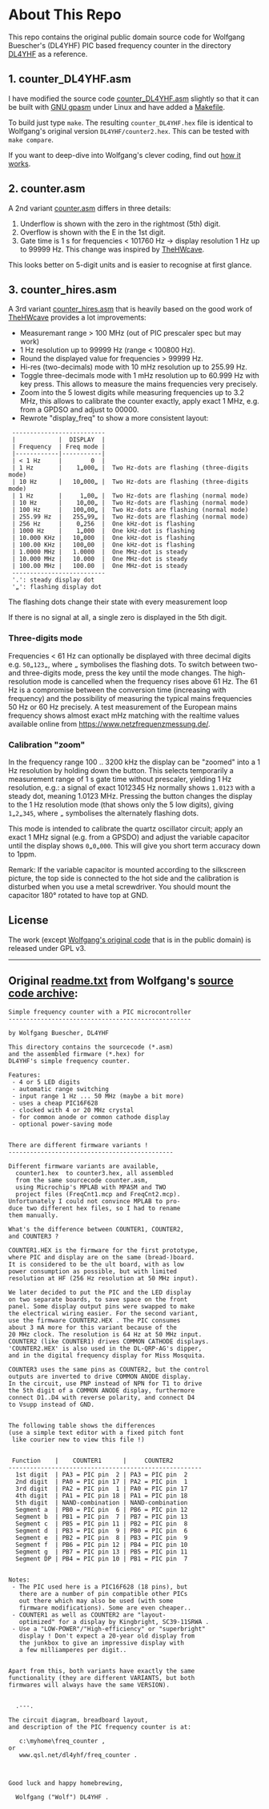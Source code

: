 # About This Repo

This repo contains the original public domain source code for Wolfgang Buescher's (DL4YHF)
PIC based frequency counter in the directory [DL4YHF](DL4YHF) as a reference.

## 1. counter_DL4YHF.asm
I have modified the source code [counter_DL4YHF.asm](counter_DL4YHF.asm) slightly so that it can be
built with [GNU gpasm](https://gputils.sourceforge.io/) under Linux and have added a [Makefile](Makefile).

To build just type `make`. The resulting `counter_DL4YHF.hex` file is identical
to Wolfgang's original version `DL4YHF/counter2.hex`. This can be tested with `make compare`.

If you want to deep-dive into Wolfgang's clever coding, find out [how it works](HowItWorks.md).

## 2. counter.asm
A 2nd variant [counter.asm](counter.asm) differs in three details:
1. Underflow is shown with the zero in the rightmost (5th) digit.
2. Overflow is shown with the E in the 1st digit.
3. Gate time is 1 s for frequencies < 101760 Hz -> display resolution 1 Hz up to 99999 Hz.
   This change was inspired by [TheHWcave](https://github.com/TheHWcave/PIC-freq.counter-modification).

This looks better on 5-digit units and is easier to recognise at first glance.

## 3. counter_hires.asm
A 3rd variant [counter_hires.asm](counter_hires.asm) that is heavily based on the good work of
[TheHWcave](https://github.com/TheHWcave/PIC-freq.counter-modification)
provides a lot improvements:

* Measuremant range > 100 MHz (out of PIC prescaler spec but may work)
* 1 Hz resolution up to 99999 Hz (range < 100800 Hz).
* Round the displayed value for frequencies > 99999 Hz.
* Hi-res (two-decimals) mode with 10 mHz resolution up to 255.99 Hz.
* Toggle three-decimals mode with 1 mHz resolution up to 60.999 Hz with key press.
This allows to measure the mains frequencies very precisely.
* Zoom into the 5 lowest digits while measuring frequencies up to 3.2 MHz, this allows to
calibrate the counter exactly, apply exact 1 MHz, e.g. from a GPDSO and adjust to 00000.
* Rewrote "display_freq" to show a more consistent layout:

````
 --------------------------
 |            |  DISPLAY  |
 | Frequency  | Freq mode |
 |------------|-----------|
 | < 1 Hz     |        0  |
 | 1 Hz       |    1„000„ |  Two Hz-dots are flashing (three-digits mode)
 | 10 Hz      |   10„000„ |  Two Hz-dots are flashing (three-digits mode)
 | 1 Hz       |     1„00„ |  Two Hz-dots are flashing (normal mode)
 | 10 Hz      |    10„00„ |  Two Hz-dots are flashing (normal mode)
 | 100 Hz     |   100„00„ |  Two Hz-dots are flashing (normal mode)
 | 255.99 Hz  |   255„99„ |  Two Hz-dots are flashing (normal mode)
 | 256 Hz     |    0„256  |  One kHz-dot is flashing
 | 1000 Hz    |    1„000  |  One kHz-dot is flashing
 | 10.000 KHz |   10„000  |  One kHz-dot is flashing
 | 100.00 KHz |   100„00  |  One kHz-dot is flashing
 | 1.0000 MHz |   1.0000  |  One MHz-dot is steady
 | 10.000 MHz |   10.000  |  One MHz-dot is steady
 | 100.00 MHz |   100.00  |  One MHz-dot is steady
 --------------------------
 '.': steady display dot
 '„': flashing display dot
````

The flashing dots change their state with every measurement loop

If there is no signal at all, a single zero is displayed in the 5th digit.

### Three-digits mode
Frequencies < 61 Hz can optionally be displayed with three decimal digits e.g. `50„123„`,
where `„` symbolises the flashing dots.
To switch between two- and three-digits mode, press the key until the mode changes.
The high-resolution mode is cancelled when the frequency rises above 61 Hz.
The 61 Hz is a compromise between the conversion time (increasing with frequency) and the possibility
of measuring the typical mains frequencies 50 Hz or 60 Hz precisely.
A test measurement of the European mains frequency shows almost exact mHz matching
with the realtime values available online from https://www.netzfrequenzmessung.de/.

### Calibration "zoom"
In the frequency range 100 .. 3200 kHz the display can be "zoomed" into a 1 Hz resolution
by holding down the button. This selects temporarily a measurement range of 1 s gate time
without prescaler, yielding 1 Hz resolution,
e.g.: a signal of exact 1012345 Hz normally shows `1.0123` with a steady dot, meaning 1.0123 MHz.
Pressing the button changes the display to the 1 Hz resolution mode (that shows only the 5 low digits),
giving `1„2„345`, where `„` symbolises the alternately flashing dots.

This mode is intended to calibrate the quartz oscillator circuit; apply an exact 1 MHz signal
(e.g. from a GPSDO) and adjust the variable capacitor until the display shows `0„0„000`.
This will give you short term accuracy down to 1ppm.

Remark: If the variable capacitor is mounted according to the silkscreen picture, the top side
is connected to the hot side and the calibration is disturbed when you use a metal screwdriver.
You should mount the capacitor 180° rotated to have top at GND.

## License
The work (except [Wolfgang's original code](DL4YHF) that is in the public domain) is released under GPL v3.

-----

## Original [readme.txt](DL4YHF/readme.txt) from Wolfgang's [source code archive](https://www.qsl.net/dl4yhf/freq_counter/freq_counter.zip):

````
Simple frequency counter with a PIC microcontroller
---------------------------------------------------

by Wolfgang Buescher, DL4YHF

This directory contains the sourcecode (*.asm)
and the assembled firmware (*.hex) for
DL4YHF's simple frequency counter.

Features:
 - 4 or 5 LED digits
 - automatic range switching
 - input range 1 Hz ... 50 MHz (maybe a bit more)
 - uses a cheap PIC16F628
 - clocked with 4 or 20 MHz crystal
 - for common anode or common cathode display
 - optional power-saving mode


There are different firmware variants !
----------------------------------------------

Different firmware variants are available,
  counter1.hex  to counter3.hex, all assembled
  from the same sourcecode counter.asm,
  using Microchip's MPLAB with MPASM and TWO
  project files (FreqCnt1.mcp and FreqCnt2.mcp).
Unfortunately I could not convince MPLAB to pro-
duce two different hex files, so I had to rename
them manually.

What's the difference between COUNTER1, COUNTER2,
and COUNTER3 ?

COUNTER1.HEX is the firmware for the first prototype,
where PIC and display are on the same (bread-)board.
It is considered to be the ult board, with as low
power consumption as possible, but with limited
resolution at HF (256 Hz resolution at 50 MHz input).

We later decided to put the PIC and the LED display
on two separate boards, to save space on the front
panel. Some display output pins were swapped to make
the electrical wiring easier. For the second variant,
use the firmware COUNTER2.HEX . The PIC consumes
about 3 mA more for this variant because of the
20 MHz clock. The resolution is 64 Hz at 50 MHz input.
COUNTER2 (like COUNTER1) drives COMMON CATHODE displays.
'COUNTER2.HEX' is also used in the DL-QRP-AG's dipper,
and in the digital frequency display for Miss Mosquita.

COUNTER3 uses the same pins as COUNTER2, but the control
outputs are inverted to drive COMMON ANODE display.
In the circuit, use PNP instead of NPN for T1 to drive
the 5th digit of a COMMON ANODE display, furthermore
connect D1..D4 with reverse polarity, and connect D4
to Vsupp instead of GND.


The following table shows the differences
(use a simple text editor with a fixed pitch font
 like courier new to view this file !)


 Function    |    COUNTER1      |     COUNTER2
------------------------------------------------------
  1st digit  | PA3 = PIC pin  2 | PA3 = PIC pin  2
  2nd digit  | PA0 = PIC pin 17 | PA2 = PIC pin  1
  3rd digit  | PA2 = PIC pin  1 | PA0 = PIC pin 17
  4th digit  | PA1 = PIC pin 18 | PA1 = PIC pin 18
  5th digit  | NAND-combination | NAND-combination
  Segment a  | PB0 = PIC pin  6 | PB6 = PIC pin 12
  Segment b  | PB1 = PIC pin  7 | PB7 = PIC pin 13
  Segment c  | PB5 = PIC pin 11 | PB2 = PIC pin  8
  Segment d  | PB3 = PIC pin  9 | PB0 = PIC pin  6
  Segment e  | PB2 = PIC pin  8 | PB3 = PIC pin  9
  Segment f  | PB6 = PIC pin 12 | PB4 = PIC pin 10
  Segment g  | PB7 = PIC pin 13 | PB5 = PIC pin 11
  Segment DP | PB4 = PIC pin 10 | PB1 = PIC pin  7


Notes:
 - The PIC used here is a PIC16F628 (18 pins), but
   there are a number of pin compatible other PICs
   out there which may also be used (with some
   firmware modifications). Some are even cheaper..
 - COUNTER1 as well as COUNTER2 are "layout-
   optimized" for a display by Kingbright, SC39-11SRWA .
 - Use a "LOW-POWER"/"High-efficiency" or "superbright"
   display ! Don't expect a 20-year old display from
   the junkbox to give an impressive display with
   a few milliamperes per digit..


Apart from this, both variants have exactly the same
functionality (they are different VARIANTS, but both
firmwares will always have the same VERSION).


  .---.

The circuit diagram, breadboard layout,
and description of the PIC frequency counter is at:

   c:\myhome\freq_counter ,
or
   www.qsl.net/dl4yhf/freq_counter .



Good luck and happy homebrewing,

  Wolfgang ("Wolf") DL4YHF .

````
